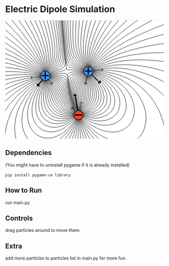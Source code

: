 # Electric Dipole Simulation

![image of simulation](simulation.png)

## Dependencies
(You might have to uninstall pygame if it is already installed)

```pip install pygame-ce library```

## How to Run
run main.py

## Controls
drag particles around to move them.

## Extra
add more particles to particles list in main.py for more fun.
